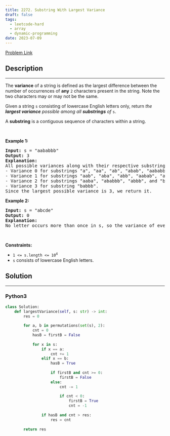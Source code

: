 ```yaml
---
title: 2272. Substring With Largest Variance
draft: false
tags: 
  - leetcode-hard
  - array
  - dynamic-programming
date: 2023-07-09
---
```


[Problem Link](https://leetcode.com/problems/substring-with-largest-variance/)

## Description

---
<p>The <strong>variance</strong> of a string is defined as the largest difference between the number of occurrences of <strong>any</strong> <code>2</code> characters present in the string. Note the two characters may or may not be the same.</p>

<p>Given a string <code>s</code> consisting of lowercase English letters only, return <em>the <strong>largest variance</strong> possible among all <strong>substrings</strong> of</em> <code>s</code>.</p>

<p>A <strong>substring</strong> is a contiguous sequence of characters within a string.</p>

<p>&nbsp;</p>
<p><strong class="example">Example 1:</strong></p>

<pre>
<strong>Input:</strong> s = &quot;aababbb&quot;
<strong>Output:</strong> 3
<strong>Explanation:</strong>
All possible variances along with their respective substrings are listed below:
- Variance 0 for substrings &quot;a&quot;, &quot;aa&quot;, &quot;ab&quot;, &quot;abab&quot;, &quot;aababb&quot;, &quot;ba&quot;, &quot;b&quot;, &quot;bb&quot;, and &quot;bbb&quot;.
- Variance 1 for substrings &quot;aab&quot;, &quot;aba&quot;, &quot;abb&quot;, &quot;aabab&quot;, &quot;ababb&quot;, &quot;aababbb&quot;, and &quot;bab&quot;.
- Variance 2 for substrings &quot;aaba&quot;, &quot;ababbb&quot;, &quot;abbb&quot;, and &quot;babb&quot;.
- Variance 3 for substring &quot;babbb&quot;.
Since the largest possible variance is 3, we return it.
</pre>

<p><strong class="example">Example 2:</strong></p>

<pre>
<strong>Input:</strong> s = &quot;abcde&quot;
<strong>Output:</strong> 0
<strong>Explanation:</strong>
No letter occurs more than once in s, so the variance of every substring is 0.
</pre>

<p>&nbsp;</p>
<p><strong>Constraints:</strong></p>

<ul>
	<li><code>1 &lt;= s.length &lt;= 10<sup>4</sup></code></li>
	<li><code>s</code> consists of lowercase English letters.</li>
</ul>


## Solution

---
### Python3
``` py title='substring-with-largest-variance'
class Solution:
    def largestVariance(self, s: str) -> int:
        res = 0
        
        for a, b in permutations(set(s), 2):
            cnt = 0
            hasB = firstB = False
            
            for x in s:
                if x == a:
                    cnt += 1
                elif x == b:
                    hasB = True
                    
                    if firstB and cnt >= 0:
                        firstB = False
                    else:
                        cnt -= 1
                        
                        if cnt < 0:
                            firstB = True
                            cnt = -1
                    
                if hasB and cnt > res:
                    res = cnt
        
        return res
            
```

